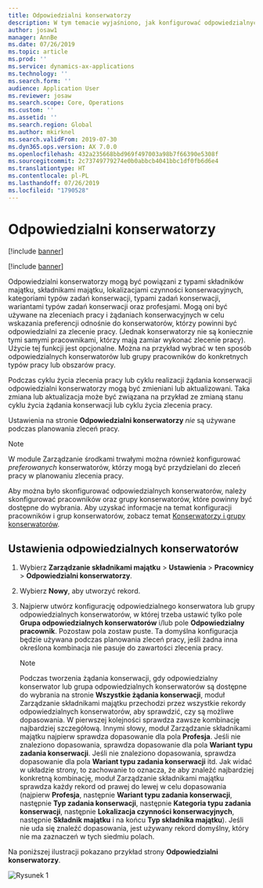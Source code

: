 ```yaml
---
title: Odpowiedzialni konserwatorzy
description: W tym temacie wyjaśniono, jak konfigurować odpowiedzialnych konserwatorów w module Zarządzanie składnikami majątku.
author: josaw1
manager: AnnBe
ms.date: 07/26/2019
ms.topic: article
ms.prod: ''
ms.service: dynamics-ax-applications
ms.technology: ''
ms.search.form: ''
audience: Application User
ms.reviewer: josaw
ms.search.scope: Core, Operations
ms.custom: ''
ms.assetid: ''
ms.search.region: Global
ms.author: mkirknel
ms.search.validFrom: 2019-07-30
ms.dyn365.ops.version: AX 7.0.0
ms.openlocfilehash: 432a235668bbd969f497003a98b7f66390e5308f
ms.sourcegitcommit: 2c73749779274e0b0abbcb4041bbc1df0fb6d6e4
ms.translationtype: HT
ms.contentlocale: pl-PL
ms.lasthandoff: 07/26/2019
ms.locfileid: "1790528"
---
```

# <a name="responsible-maintenance-workers"></a>Odpowiedzialni konserwatorzy

[!include [banner](../../includes/banner.md)]

[!include [banner](../../includes/preview-banner.md)]

Odpowiedzialni konserwatorzy mogą być powiązani z typami składników majątku, składnikami majątku, lokalizacjami czynności konserwacyjnych, kategoriami typów zadań konserwacji, typami zadań konserwacji, wariantami typów zadań konserwacji oraz profesjami. Mogą oni być używane na zleceniach pracy i żądaniach konserwacyjnych w celu wskazania preferencji odnośnie do konserwatorów, którzy powinni być odpowiedzialni za zlecenie pracy. (Jednak konserwatorzy nie są koniecznie tymi samymi pracownikami, którzy mają zamiar wykonać zlecenie pracy). Użycie tej funkcji jest opcjonalne. Można na przykład wybrać w ten sposób odpowiedzialnych konserwatorów lub grupy pracowników do konkretnych typów pracy lub obszarów pracy.

Podczas cyklu życia zlecenia pracy lub cyklu realizacji żądania konserwacji odpowiedzialni konserwatorzy mogą być zmieniani lub aktualizowani. Taka zmiana lub aktualizacja może być związana na przykład ze zmianą stanu cyklu życia żądania konserwacji lub cyklu życia zlecenia pracy.

Ustawienia na stronie **Odpowiedzialni konserwatorzy** *nie* są używane podczas planowania zleceń pracy.

> [!NOTE]
> W module Zarządzanie środkami trwałymi można również konfigurować *preferowanych* konserwatorów, którzy mogą być przydzielani do zleceń pracy w planowaniu zlecenia pracy.

Aby można było skonfigurować odpowiedzialnych konserwatorów, należy skonfigurować pracowników oraz grupy konserwatorów, które powinny być dostępne do wybrania. Aby uzyskać informacje na temat konfiguracji pracowników i grup konserwatorów, zobacz temat [Konserwatorzy i grupy konserwatorów](../setup-for-objects/workers-and-worker-groups.md).

## <a name="set-up-responsible-maintenance-workers"></a>Ustawienia odpowiedzialnych konserwatorów

1. Wybierz **Zarządzanie składnikami majątku** \> **Ustawienia** \> **Pracownicy** \> **Odpowiedzialni konserwatorzy**.
2. Wybierz **Nowy**, aby utworzyć rekord.
3. Najpierw utwórz konfigurację odpowiedzialnego konserwatora lub grupy odpowiedzialnych konserwatorów, w której trzeba ustawić tylko pole **Grupa odpowiedzialnych konserwatorów** i/lub pole **Odpowiedzialny pracownik**. Pozostaw pola zostaw puste. Ta domyślna konfiguracja będzie używana podczas planowania zleceń pracy, jeśli żadna inna określona kombinacja nie pasuje do zawartości zlecenia pracy.

    > [!NOTE]
    > Podczas tworzenia żądania konserwacji, gdy odpowiedzialny konserwator lub grupa odpowiedzialnych konserwatorów są dostępne do wybrania na stronie **Wszystkie żądania konserwacji**, moduł Zarządzanie składnikami majątku przechodzi przez wszystkie rekordy odpowiedzialnych konserwatorów, aby sprawdzić, czy są możliwe dopasowania. W pierwszej kolejności sprawdza zawsze kombinację najbardziej szczegółową. Innymi słowy, moduł Zarządzanie składnikami majątku najpierw sprawdza dopasowanie dla pola **Profesja**. Jeśli nie znaleziono dopasowania, sprawdza dopasowanie dla pola **Wariant typu zadania konserwacji**. Jeśli nie znaleziono dopasowania, sprawdza dopasowanie dla pola **Wariant typu zadania konserwacji** itd. Jak widać w układzie strony, to zachowanie to oznacza, że aby znaleźć najbardziej konkretną kombinację, moduł Zarządzanie składnikami majątku sprawdza każdy rekord od prawej do lewej w celu dopasowania (najpierw **Profesja**, następnie **Wariant typu zadania konserwacji**, następnie **Typ zadania konserwacji**, następnie **Kategoria typu zadania konserwacji**, następnie **Lokalizacja czynności konserwacyjnych**, następnie **Składnik majątku** i na końcu **Typ składnika majątku**). Jeśli nie uda się znaleźć dopasowania, jest używany rekord domyślny, który nie ma zaznaczeń w tych siedmiu polach.

Na poniższej ilustracji pokazano przykład strony **Odpowiedzialni konserwatorzy**.

![Rysunek 1](media/08-setup-for-requests.png)
